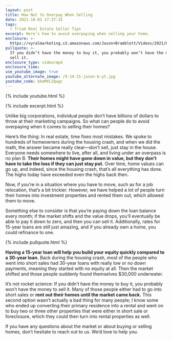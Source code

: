 ```yaml
---
layout: post
title: How Not to Overpay When Selling
date: 2021-10-01 17:37:15
tags:
  - Triad Real Estate Seller Tips
excerpt: Here’s how to avoid overpaying when selling your home.
enclosure: >-
  https://vyralmarketing.s3.amazonaws.com/Jason+Bramblett/Videos/2021/How+Not+to+Overpay+When+Selling+-+Jason+Bramblett+Real+Estate.mp4
pullquote: >-
  If you didn’t have the money to buy it, you probably won’t have the money to
  sell it. 
enclosure_type: video/mp4
enclosure_time:
use_youtube_image: true
youtube_alternate_image: /9-14-21-jason-b-yt.jpg
youtube_code: bkeMXCZqwgc
---
```

{% include youtube.html %}

{% include excerpt.html %}

Unlike big corporations, individual people don’t have billions of dollars to throw at their marketing campaigns. So what can people do to avoid overpaying when it comes to selling their homes?

Here’s the thing: In real estate, time fixes most mistakes. We spoke to hundreds of homeowners during the housing crash, and when we did the math, the answer became really clear—don’t sell, just stay in the house. Everyone needs somewhere to live, after all, and living under an overpass is no plan B. **Their homes might have gone down in value, but they don’t have to take the loss if they can just stay put.** Over time, home values can go up, and indeed, since the housing crash, that’s all everything has done. The highs today have exceeded even the highs back then.

Now, if you’re in a situation where you have to move, such as for a job relocation, that’s a bit trickier. However, we have helped a lot of people turn their homes into investment properties and rented them out, which allowed them to move.

Something else to consider is that you’re paying down the loan balance every month; if the market shifts and the value drops, you’ll eventually be able to pay it down to zero, and then you can sell it. Additionally, rates for 15-year loans are still just amazing, and if you already own a home, you could refinance to one.

{% include pullquote.html %}

**Having a 15-year loan will help you build your equity quickly compared to a 30-year loan.** Back during the housing crash, most of the people who went into short sales had 30-year loans with really low or no down payments, meaning they started with no equity at all. Then the market shifted and those people suddenly found themselves $30,000 underwater.&nbsp;

It’s not rocket science: If you didn’t have the money to buy it, you probably won’t have the money to sell it. Many of those people either had to go into short sales or **rent out their homes until the market came back.** This second option wasn’t actually a bad thing for many people; I know some who ended up converting their primary residence into a rental and went on to buy two or three other properties that were either in short sale or foreclosure, which they could then turn into rental properties as well.

If you have any questions about the market or about buying or selling homes, don’t hesitate to reach out to us. We’d love to help you.

&nbsp;
